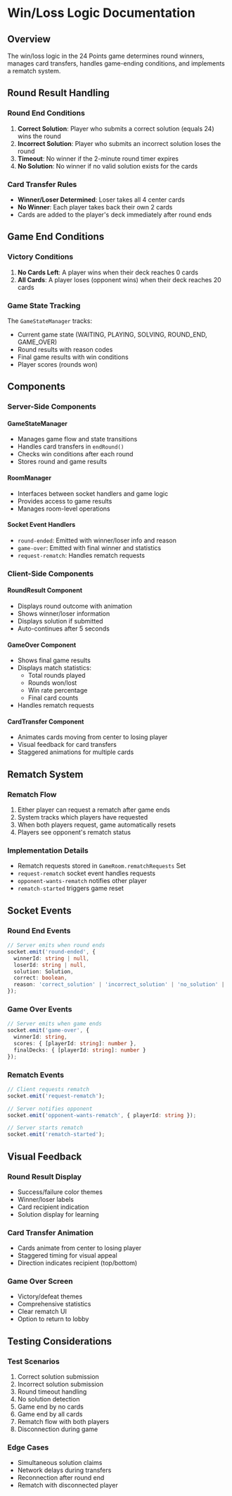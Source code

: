 # Win/Loss Logic Documentation

## Overview
The win/loss logic in the 24 Points game determines round winners, manages card transfers, handles game-ending conditions, and implements a rematch system.

## Round Result Handling

### Round End Conditions
1. **Correct Solution**: Player who submits a correct solution (equals 24) wins the round
2. **Incorrect Solution**: Player who submits an incorrect solution loses the round
3. **Timeout**: No winner if the 2-minute round timer expires
4. **No Solution**: No winner if no valid solution exists for the cards

### Card Transfer Rules
- **Winner/Loser Determined**: Loser takes all 4 center cards
- **No Winner**: Each player takes back their own 2 cards
- Cards are added to the player's deck immediately after round ends

## Game End Conditions

### Victory Conditions
1. **No Cards Left**: A player wins when their deck reaches 0 cards
2. **All Cards**: A player loses (opponent wins) when their deck reaches 20 cards

### Game State Tracking
The `GameStateManager` tracks:
- Current game state (WAITING, PLAYING, SOLVING, ROUND_END, GAME_OVER)
- Round results with reason codes
- Final game results with win conditions
- Player scores (rounds won)

## Components

### Server-Side Components

#### GameStateManager
- Manages game flow and state transitions
- Handles card transfers in `endRound()`
- Checks win conditions after each round
- Stores round and game results

#### RoomManager
- Interfaces between socket handlers and game logic
- Provides access to game results
- Manages room-level operations

#### Socket Event Handlers
- `round-ended`: Emitted with winner/loser info and reason
- `game-over`: Emitted with final winner and statistics
- `request-rematch`: Handles rematch requests

### Client-Side Components

#### RoundResult Component
- Displays round outcome with animation
- Shows winner/loser information
- Displays solution if submitted
- Auto-continues after 5 seconds

#### GameOver Component
- Shows final game results
- Displays match statistics:
  - Total rounds played
  - Rounds won/lost
  - Win rate percentage
  - Final card counts
- Handles rematch requests

#### CardTransfer Component
- Animates cards moving from center to losing player
- Visual feedback for card transfers
- Staggered animations for multiple cards

## Rematch System

### Rematch Flow
1. Either player can request a rematch after game ends
2. System tracks which players have requested
3. When both players request, game automatically resets
4. Players see opponent's rematch status

### Implementation Details
- Rematch requests stored in `GameRoom.rematchRequests` Set
- `request-rematch` socket event handles requests
- `opponent-wants-rematch` notifies other player
- `rematch-started` triggers game reset

## Socket Events

### Round End Events
```typescript
// Server emits when round ends
socket.emit('round-ended', {
  winnerId: string | null,
  loserId: string | null,
  solution: Solution,
  correct: boolean,
  reason: 'correct_solution' | 'incorrect_solution' | 'no_solution' | 'timeout'
});
```

### Game Over Events
```typescript
// Server emits when game ends
socket.emit('game-over', {
  winnerId: string,
  scores: { [playerId: string]: number },
  finalDecks: { [playerId: string]: number }
});
```

### Rematch Events
```typescript
// Client requests rematch
socket.emit('request-rematch');

// Server notifies opponent
socket.emit('opponent-wants-rematch', { playerId: string });

// Server starts rematch
socket.emit('rematch-started');
```

## Visual Feedback

### Round Result Display
- Success/failure color themes
- Winner/loser labels
- Card recipient indication
- Solution display for learning

### Card Transfer Animation
- Cards animate from center to losing player
- Staggered timing for visual appeal
- Direction indicates recipient (top/bottom)

### Game Over Screen
- Victory/defeat themes
- Comprehensive statistics
- Clear rematch UI
- Option to return to lobby

## Testing Considerations

### Test Scenarios
1. Correct solution submission
2. Incorrect solution submission
3. Round timeout handling
4. No solution detection
5. Game end by no cards
6. Game end by all cards
7. Rematch flow with both players
8. Disconnection during game

### Edge Cases
- Simultaneous solution claims
- Network delays during transfers
- Reconnection after round end
- Rematch with disconnected player